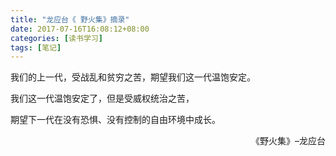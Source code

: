 ```yaml
---
title: "龙应台《 野火集》摘录"
date: 2017-07-16T16:08:12+08:00
categories: [读书学习]
tags: [笔记]
---
```


>
我们的上一代，受战乱和贫穷之苦，期望我们这一代温饱安定。
>
我们这一代温饱安定了，但是受威权统治之苦，
>
期望下一代在没有恐惧、没有控制的自由环境中成长。
>
<p align="right">《野火集》–龙应台</p>